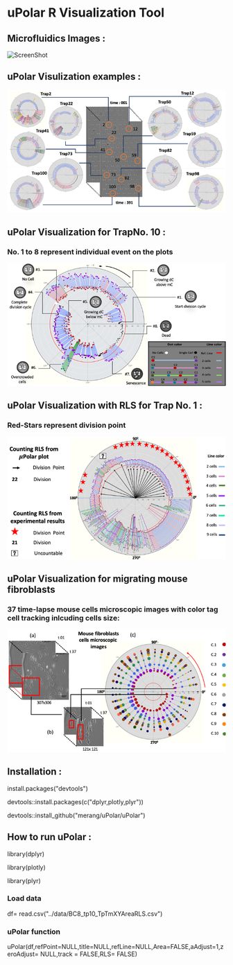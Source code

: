 # uPolar R Visualization Tool 



## Microfluidics Images :  
 
![ScreenShot](https://github.com/merang/uPolar/blob/master/microfluidic.png)


##  uPolar Visulization examples  :  

![ScreenShot](https://github.com/merang/uPolar/blob/master/compare.png)



##  uPolar Visualization for TrapNo.  10   : 

### No. 1 to 8 represent individual event on the plots 

![ScreenShot](https://github.com/merang/uPolar/blob/master/explain.png)



##  uPolar Visualization with RLS for Trap No. 1   : 

### Red-Stars represent division point

![ScreenShot](https://github.com/merang/uPolar/blob/master/rlsTp1.png)



##  uPolar Visualization for migrating mouse fibroblasts  

### 37 time-lapse mouse cells microscopic images with color tag cell tracking inlcuding cells size:  

![ScreenShot](https://github.com/merang/uPolar/blob/master/microscopic.png)


## Installation : 

install.packages("devtools")

devtools::install.packages(c("dplyr,plotly,plyr"))

devtools::install_github("merang/uPolar/uPolar")


## How to run uPolar : 

library(dplyr)

library(plotly)

library(plyr)

### Load data
df= read.csv("../data/BC8_tp10_TpTmXYAreaRLS.csv")

### uPolar function 

uPolar(df,refPoint=NULL,title=NULL,refLine=NULL,Area=FALSE,aAdjust=1,zeroAdjust= NULL,track = FALSE,RLS= FALSE)




